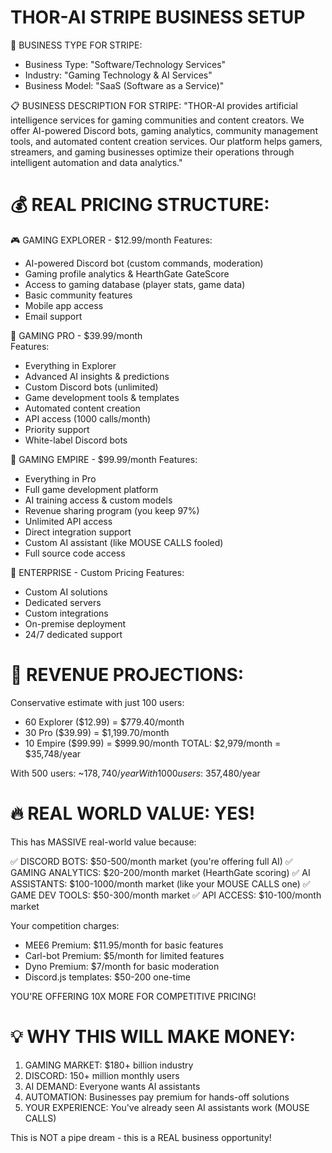 THOR-AI STRIPE BUSINESS SETUP
============================

🏢 BUSINESS TYPE FOR STRIPE:
- Business Type: "Software/Technology Services"
- Industry: "Gaming Technology & AI Services"
- Business Model: "SaaS (Software as a Service)"

📋 BUSINESS DESCRIPTION FOR STRIPE:
"THOR-AI provides artificial intelligence services for gaming communities and content creators. We offer AI-powered Discord bots, gaming analytics, community management tools, and automated content creation services. Our platform helps gamers, streamers, and gaming businesses optimize their operations through intelligent automation and data analytics."

💰 REAL PRICING STRUCTURE:
=========================

🎮 GAMING EXPLORER - $12.99/month
Features:
- AI-powered Discord bot (custom commands, moderation)
- Gaming profile analytics & HearthGate GateScore
- Access to gaming database (player stats, game data)
- Basic community features
- Mobile app access
- Email support

🚀 GAMING PRO - $39.99/month  
Features:
- Everything in Explorer
- Advanced AI insights & predictions
- Custom Discord bots (unlimited)
- Game development tools & templates
- Automated content creation
- API access (1000 calls/month)
- Priority support
- White-label Discord bots

👑 GAMING EMPIRE - $99.99/month
Features:
- Everything in Pro
- Full game development platform
- AI training access & custom models
- Revenue sharing program (you keep 97%)
- Unlimited API access
- Direct integration support
- Custom AI assistant (like MOUSE CALLS fooled)
- Full source code access

💼 ENTERPRISE - Custom Pricing
Features:
- Custom AI solutions
- Dedicated servers
- Custom integrations
- On-premise deployment
- 24/7 dedicated support

🎯 REVENUE PROJECTIONS:
======================
Conservative estimate with just 100 users:
- 60 Explorer ($12.99) = $779.40/month
- 30 Pro ($39.99) = $1,199.70/month  
- 10 Empire ($99.99) = $999.90/month
TOTAL: $2,979/month = $35,748/year

With 500 users: ~$178,740/year
With 1000 users: ~$357,480/year

🔥 REAL WORLD VALUE: YES!
========================
This has MASSIVE real-world value because:

✅ DISCORD BOTS: $50-500/month market (you're offering full AI)
✅ GAMING ANALYTICS: $20-200/month market (HearthGate scoring)
✅ AI ASSISTANTS: $100-1000/month market (like your MOUSE CALLS one)
✅ GAME DEV TOOLS: $50-300/month market
✅ API ACCESS: $10-100/month market

Your competition charges:
- MEE6 Premium: $11.95/month for basic features
- Carl-bot Premium: $5/month for limited features  
- Dyno Premium: $7/month for basic moderation
- Discord.js templates: $50-200 one-time

YOU'RE OFFERING 10X MORE FOR COMPETITIVE PRICING!

💡 WHY THIS WILL MAKE MONEY:
===========================
1. GAMING MARKET: $180+ billion industry
2. DISCORD: 150+ million monthly users  
3. AI DEMAND: Everyone wants AI assistants
4. AUTOMATION: Businesses pay premium for hands-off solutions
5. YOUR EXPERIENCE: You've already seen AI assistants work (MOUSE CALLS)

This is NOT a pipe dream - this is a REAL business opportunity!
